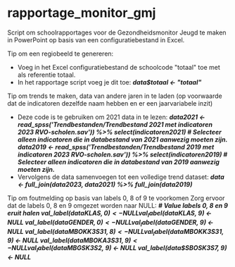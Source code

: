 # rapportage_monitor_gmj
Script om schoolrapportages voor de Gezondheidsmonitor Jeugd te maken in PowerPoint op basis van een configuratiebestand in Excel.

Tip om een regiobeeld te genereren:
- Voeg in het Excel configuratiebestand de schoolcode "totaal" toe met als referentie totaal.
- In het rapportage script voeg je dit toe: ***data$totaal <- "totaal"***

Tip om trends te maken, data van andere jaren in te laden (op voorwaarde dat de indicatoren dezelfde naam hebben en er een jaarvariabele inzit)
- Deze code is te gebruiken om 2021 data in te lezen:
***data2021 <- read_spss('Trendbestanden/Trendbestand 2021 met indicatoren 2023 RVO-scholen.sav')) %>%
  select(indicatoren2021) # Selecteer alleen indicatoren die in databestand van 2021 aanwezig moeten zijn.***
  ***data2019 <- read_spss('Trendbestanden/Trendbestand 2019 met indicatoren 2023 RVO-scholen.sav')) %>%
  select(indicatoren2019) # Selecteer alleen indicatoren die in databestand van 2019 aanwezig moeten zijn.***
- Vervolgens de data samenvoegen tot een volledige trend dataset:
  ***data <- full_join(data2023, data2021) %>% 
  full_join(data2019)***

Tip om foutmelding op basis van labels 0, 8 of 9 te voorkomen
Zorg ervoor dat de labels 0, 8 en 9 omgezet worden naar NULL:
***# Value labels 0, 8 en 9 eruit halen
val_label(data$KLAS, 0) <- NULL
val_label(data$KLAS, 9) <- NULL
val_label(data$GENDER, 0) <- NULL
val_label(data$GENDER, 9) <- NULL
val_label(data$MBOKK3S31, 8) <- NULL
val_label(data$MBOKK3S31, 9) <- NULL
val_label(data$MBOKA3S31, 9) <- NULL
val_label(data$MBGSK3S2, 9) <- NULL
val_label(data$SBOSK3S7, 9) <- NULL***
